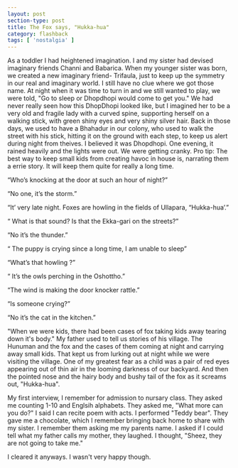 ```yaml
---
layout: post
section-type: post
title: The Fox says, "Hukka-hua"
category: flashback
tags: [ 'nostalgia' ]
---
```


As a toddler I had heightened imagination. I and my sister had devised imaginary friends Channi and Babarica. When my younger sister was born, we created a new imaginary friend- Trifaula, just to keep up the symmetry in our real and imaginary world. I still have no clue where we got those name. At night when it was time to turn in and we still wanted to play, we were told, "Go to sleep or Dhopdhopi would come to get you." We had never really seen how this DhopDhopi looked like, but I imagined her to be a very old and fragile lady with a curved spine, supporting herself on a walking stick, with green shiny eyes and very shiny silver hair. Back in those days, we used to have a Bhahadur in our colony, who used to walk the street with his stick, hitting it on the ground with each step, to keep us alert during night from theives. I believed it was Dhopdhopi. One evening, it rained heavily and the lights were out. We were getting cranky. Pro tip: The best way to keep small kids from creating havoc in house is, narrating them a errie story. It will  keep them quite for really a long time.

“Who’s knocking at the door at such an hour of night?”

“No one, it’s the storm.”

“It’ very late night. Foxes are howling in the fields of Ullapara, “Hukka-hua’.”

“ What is that sound? Is that the Ekka-gari on the streets?”

“No it’s the thunder.”

“ The puppy is crying since a long time, I am unable to sleep”

“What’s that howling ?”

“ It’s the owls perching in the  Oshottho.”

“The wind is making the door knocker rattle.”

“Is someone crying?”

“No it’s the cat in the kitchen.”

"When we were kids, there had been cases of fox taking kids away tearing down it's body." My father used to tell us stories of his village. The Hunuman and the fox and the cases of them coming at night and carrying away small kids. That kept us from lurking out at night while we were visiting the village. One of my greatest fear as a child was a pair of red eyes appearing out of thin air in the looming darkness of our backyard. And then the pointed nose and the hairy body and bushy tail of the fox as it screams out, "Hukka-hua".

My first interview, I remember for admission to nursary class. They asked me counting 1-10 and Englsih alphabets. They asked me, "What more can you do?" I said I can recite poem with acts. I performed "Teddy bear". They gave me a chocolate, which I remember bringing back home to share with my sister. I remember them asking me my parents name. I asked if I could tell what my father calls my mother, they laughed. I thought, "Sheez, they are not going to take me."

I cleared it anyways. I wasn't very happy though.
